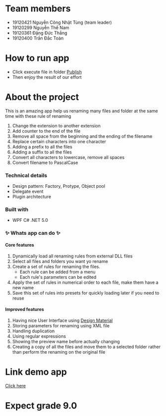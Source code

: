 # Team members
- 19120421 Nguyễn Công Nhật Tùng (team leader)
- 19120299 Nguyễn Thế Nam
- 19120361 Đặng Đức Thắng
- 19120400 Trần Đắc Toàn

# How to run app
- Click execute file in folder [Publish]() 
- Then enjoy the result of our effort

# About the project
This is an amazing app help us renaming many files and folder at the same time with these rule of renaming
1. Change the extension to another extension 
2. Add counter to the end of the file
3. Remove all space from the beginning and the ending of the filename  
4. Replace certain characters into one character
5. Adding a prefix to all the files
6. Adding a suffix to all the files
7. Convert all characters to lowercase, remove all spaces
8. Convert filename to PascalCase

### Technical details
- Design pattern: Factory, Protype, Object pool
- Delegate event
- Plugin architecture

### Built with
- WPF C# .NET 5.0

### ✨ Whats app can do ✨
#### Core features
1. Dynamically load all renaming rules from external DLL files
2. Select all files and folders you want yo rename
3. Create a set of rules for renaming the files. 
    - Each rule can be added from a menu 
    - Each rule's parameters can be edited 
4. Apply the set of rules in numerical order to each file, make them have a new name
5. Save this set of rules into presets for quickly loading later if you need to reuse

#### Improved features
1. Having nice User Interface using [Design Material](http://materialdesigninxaml.net/)
2. Storing parameters for renaming using XML file 
3. Handling duplication
4. Using regular expressions
5. Showing the preview name before actually changing
6. Creating a copy of all the files and move them to a selected folder rather than perform the renaming on the original file

# Link demo app
[Click here](https://www.youtube.com/watch?v=WZIALw4pGvo&feature=youtu.be)

# Expect grade 9.0






